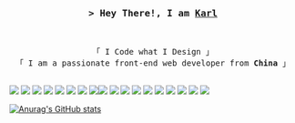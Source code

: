 <!-- 标题 + 个人描述, emoji 取自: http://emojihomepage.com -->

<h3 align="center">
        <samp>&gt; Hey There!, I am
                <b><a target="_blank" href="">Karl</a></b>
        </samp>
</h3>
<br>

<p align="center">
        <!-- Organisation  -->
        <samp>
                「 I Code what I Design 」
                <br>
                「 I am a passionate front-end web developer from <b>China</b> 」
                <br>
                <br>
        </samp>
</p>

![](https://img.shields.io/badge/-Nodejs-43853d?style=flat-square&logo=Node.js&logoColor=white) ![](https://img.shields.io/badge/-JavaScript-e5cd0c?style=flat-square&logo=JavaScript&labelColor=f7df1e&logoColor=000) ![](https://img.shields.io/badge/-TypeScript-3178C6?style=flat-square&logo=TypeScript&logoColor=white&color=blue) ![](https://img.shields.io/badge/-Vue.js-29beb0?style=flat-square&logo=vue.js&labelColor=ffffff&color=4FC08D) ![](https://img.shields.io/badge/-React-29beb0?style=flat-square&logo=React&labelColor=ffffff&color=61DAFB) ![](https://img.shields.io/badge/-Redux-764ABC?style=flat-square&logo=redux&logoColor=white) ![](https://img.shields.io/badge/-NestJs-ea2845?style=flat-square&logo=nestjs&logoColor=white) ![](https://img.shields.io/badge/-WebPack-1C78C0?style=flat-square&logo=WebPack&logoColor=white)![](https://img.shields.io/badge/-Rollup-EC4A3F?style=flat-square&logo=rollup.js&logoColor=white) ![](https://img.shields.io/badge/-Electron-white?style=flat-square&logo=electron&logoColor=white&color=47848F) ![](https://img.shields.io/badge/-Three.js-000000?style=flat-square&logo=Three.js) ![](https://img.shields.io/badge/-MiniProgram-008000?style=flat-square&logo=WeChat&labelColor=fff&color=07C160) ![](https://img.shields.io/badge/-NPM-CB3837?style=flat-square&logo=npm&logoColor=white) ![](https://img.shields.io/badge/-Github_Actions-2088FF?style=flat-square&logo=github-actions&logoColor=white) [![](https://img.shields.io/badge/-Gist-black?style=flat-square&logo=GitHub&labelColor=blue&color=fff&logoColor=fff)](https://gist.github.com/wangrongding) ![](https://img.shields.io/badge/-MySQL-white?style=flat-square&logo=MySQL&logoColor=white&color=fff&labelColor=4479A1) ![](https://img.shields.io/badge/-CodePen-white?style=flat-square&logo=CodePen&logoColor=white&color=000) ![](https://img.shields.io/badge/-Jenkins-white?style=flat-square&logo=Jenkins&labelColor=D24939&color=white&logoColor=white) 


  [![Anurag's GitHub stats](https://github-readme-stats.vercel.app/api?username=fsyud)](https://github.com/anuraghazra/github-readme-stats)



<!-- <p align="center">
  <img src="https://streak-stats.demolab.com?user=ligdy7&border_radius=0.4&card_width=700" />
  
</p> -->


